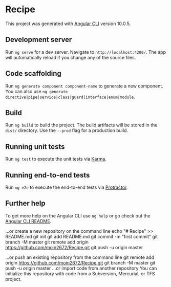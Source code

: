 # Recipe

This project was generated with [Angular CLI](https://github.com/angular/angular-cli) version 10.0.5.

## Development server

Run `ng serve` for a dev server. Navigate to `http://localhost:4200/`. The app will automatically reload if you change any of the source files.

## Code scaffolding

Run `ng generate component component-name` to generate a new component. You can also use `ng generate directive|pipe|service|class|guard|interface|enum|module`.

## Build

Run `ng build` to build the project. The build artifacts will be stored in the `dist/` directory. Use the `--prod` flag for a production build.

## Running unit tests

Run `ng test` to execute the unit tests via [Karma](https://karma-runner.github.io).

## Running end-to-end tests

Run `ng e2e` to execute the end-to-end tests via [Protractor](http://www.protractortest.org/).

## Further help

To get more help on the Angular CLI use `ng help` or go check out the [Angular CLI README](https://github.com/angular/angular-cli/blob/master/README.md).


…or create a new repository on the command line
echo "# Recipe" >> README.md
git init
git add README.md
git commit -m "first commit"
git branch -M master
git remote add origin https://github.com/moin2672/Recipe.git
git push -u origin master
                
…or push an existing repository from the command line
git remote add origin https://github.com/moin2672/Recipe.git
git branch -M master
git push -u origin master
…or import code from another repository
You can initialize this repository with code from a Subversion, Mercurial, or TFS project.
